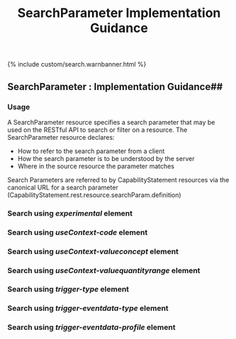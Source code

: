 ﻿---
title: SearchParameter Implementation Guidance
keywords: servicedefinition, rest, searchParameters
tags: [rest,fhir,api]
sidebar: ctp_rest_sidebar
permalink: api_searchparameter.html
summary: SearchParameter
---

{% include custom/search.warnbanner.html %}

<!--
{% include custom/fhir.referencemin.html  resource="" userlink="" page="" fhirname="Service Definition" fhirlink="[Service Definition](http://hl7.org/fhir/stu3/servicedefinition.html)" content="User Stories" userlink="" %}
-->

## SearchParameter : Implementation Guidance##

### Usage ###

A SearchParameter resource specifies a search parameter that may be used on the RESTful API to search or filter on a resource. 
The SearchParameter resource declares:

- How to refer to the search parameter from a client
- How the search parameter is to be understood by the server
- Where in the source resource the parameter matches

Search Parameters are referred to by CapabilityStatement resources via the canonical URL for a search parameter (CapabilityStatement.rest.resource.searchParam.definition)

### Search using *experimental* element ###

<script src="https://gist.github.com/IOPS-DEV/87a7915408f67cd5d364cd141dbb2f17.js"></script>


### Search using *useContext-code* element ###

<script src="https://gist.github.com/IOPS-DEV/7e20ac745bec7436478e31a69f52c07d.js"></script>

### Search using *useContext-valueconcept* element ###

<script src="https://gist.github.com/IOPS-DEV/8125362d433a3dcecd364d8af6da7773.js"></script>

### Search using *useContext-valuequantityrange* element ###

<script src="https://gist.github.com/IOPS-DEV/d9cdb1c1bb84d67fad254856e3be762b.js"></script>

### Search using *trigger-type* element ###

<script src="https://gist.github.com/IOPS-DEV/a2c439da001a145fffa475dcb6c88e93.js"></script>

### Search using *trigger-eventdata-type* element ###

<script src="https://gist.github.com/IOPS-DEV/8c124c6ffb7de63ec0c7f5fe005c1333.js"></script>

### Search using *trigger-eventdata-profile* element ###

<script src="https://gist.github.com/IOPS-DEV/e0959e0022596fb155f4442936ecff1e.js"></script>